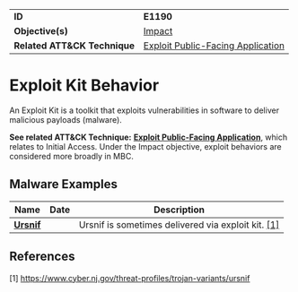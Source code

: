 |||
|---------|------------------------|
|**ID**|**E1190**|
|**Objective(s)**|[Impact](https://github.com/MBCProject/mbc-beta/tree/master/impact)|
|**Related ATT&CK Technique**|[Exploit Public-Facing Application](https://attack.mitre.org/techniques/T1190)|


Exploit Kit Behavior
====================
An Exploit Kit is a toolkit that exploits vulnerabilities in software to deliver malicious payloads (malware).

**See related ATT&CK Technique:** [**Exploit Public-Facing Application**](https://attack.mitre.org/techniques/T1190), which relates to Initial Access. Under the Impact objective, exploit behaviors are considered more broadly in MBC.

Malware Examples
----------------
|Name|Date|Description|
|-----------------------------|--------|-----------------------------|
|[**Ursnif**](https://github.com/MBCProject/mbc-beta/blob/master/xample-malware/ursnif.md)| | Ursnif is sometimes delivered via exploit kit. [[1]](#1)|

References
----------
<a name="1">[1]</a> https://www.cyber.nj.gov/threat-profiles/trojan-variants/ursnif 